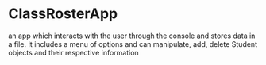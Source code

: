 # ClassRosterApp
an app which interacts with the user through the console and stores data in a file. It includes a menu of options and can manipulate, add, delete Student objects and their respective information
